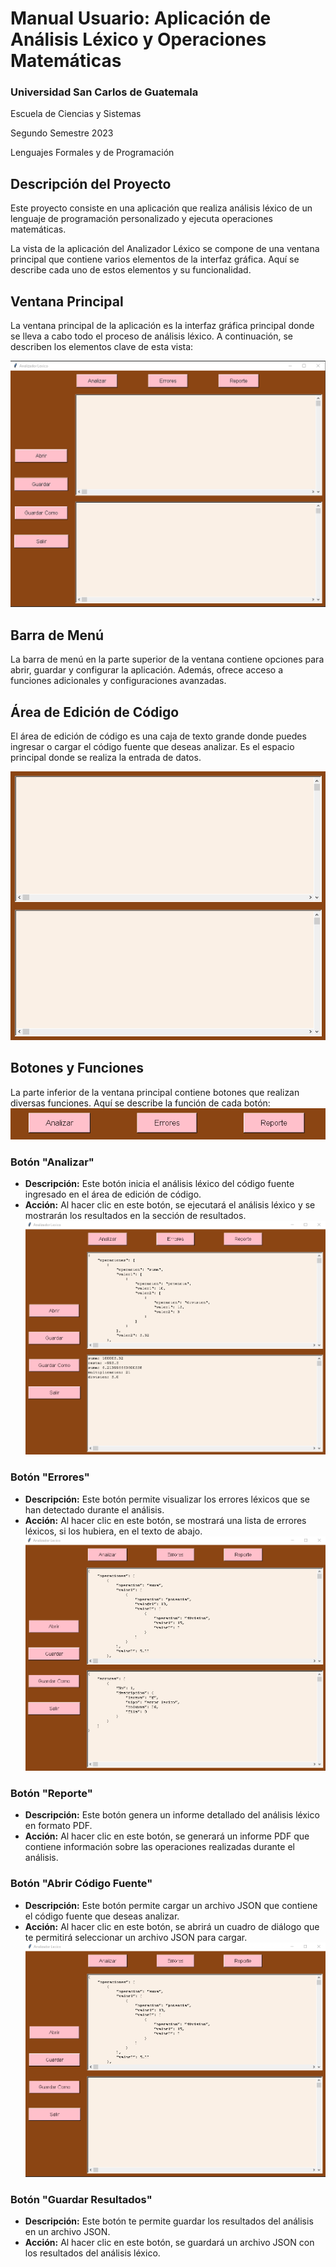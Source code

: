 # Manual Usuario: Aplicación de Análisis Léxico y Operaciones Matemáticas

### Universidad San Carlos de Guatemala
Escuela de Ciencias y Sistemas 

Segundo Semestre 2023

Lenguajes Formales y de Programación
## Descripción del Proyecto
Este proyecto consiste en una aplicación que realiza análisis léxico de un lenguaje de programación personalizado y ejecuta operaciones matemáticas. 


La vista de la aplicación del Analizador Léxico se compone de una ventana principal que contiene varios elementos de la interfaz gráfica. Aquí se describe cada uno de estos elementos y su funcionalidad.

## Ventana Principal

La ventana principal de la aplicación es la interfaz gráfica principal donde se lleva a cabo todo el proceso de análisis léxico. A continuación, se describen los elementos clave de esta vista:

![Vista Principal](https://github.com/Serrano18/LFP_S2_2023_Proyecto1_202201989/blob/main/Imagenes/VentanaPrinicpal.png)

## Barra de Menú

La barra de menú en la parte superior de la ventana contiene opciones para abrir, guardar y configurar la aplicación. Además, ofrece acceso a funciones adicionales y configuraciones avanzadas.

## Área de Edición de Código

El área de edición de código es una caja de texto grande donde puedes ingresar o cargar el código fuente que deseas analizar. Es el espacio principal donde se realiza la entrada de datos.

![Area de Texto](https://github.com/Serrano18/LFP_S2_2023_Proyecto1_202201989/blob/main/Imagenes/Cuadros%20de%20Texto.png)

## Botones y Funciones

La parte inferior de la ventana principal contiene botones que realizan diversas funciones. Aquí se describe la función de cada botón:
![Botón Analizar](https://github.com/Serrano18/LFP_S2_2023_Proyecto1_202201989/blob/main/Imagenes/BotonesAnalizador.png)

### Botón "Analizar"

- **Descripción:** Este botón inicia el análisis léxico del código fuente ingresado en el área de edición de código.
- **Acción:** Al hacer clic en este botón, se ejecutará el análisis léxico y se mostrarán los resultados en la sección de resultados.
![Botón Analizar](https://github.com/Serrano18/LFP_S2_2023_Proyecto1_202201989/blob/main/Imagenes/TextoAnalizar.png)
### Botón "Errores"

- **Descripción:** Este botón permite visualizar los errores léxicos que se han detectado durante el análisis.
- **Acción:** Al hacer clic en este botón, se mostrará una lista de errores léxicos, si los hubiera, en el texto de abajo.
![Botón Analizar](https://github.com/Serrano18/LFP_S2_2023_Proyecto1_202201989/blob/main/Imagenes/TextoErrores.png)
### Botón "Reporte"

- **Descripción:** Este botón genera un informe detallado del análisis léxico en formato PDF.
- **Acción:** Al hacer clic en este botón, se generará un informe PDF que contiene información sobre las operaciones realizadas durante el análisis.



### Botón "Abrir Código Fuente"

- **Descripción:** Este botón permite cargar un archivo JSON que contiene el código fuente que deseas analizar.
- **Acción:** Al hacer clic en este botón, se abrirá un cuadro de diálogo que te permitirá seleccionar un archivo JSON para cargar.
![Botón Analizar](https://github.com/Serrano18/LFP_S2_2023_Proyecto1_202201989/blob/main/Imagenes/TextroArchivo.png)
### Botón "Guardar Resultados"

- **Descripción:** Este botón te permite guardar los resultados del análisis en un archivo JSON.
- **Acción:** Al hacer clic en este botón, se guardará un archivo JSON con los resultados del análisis léxico.



